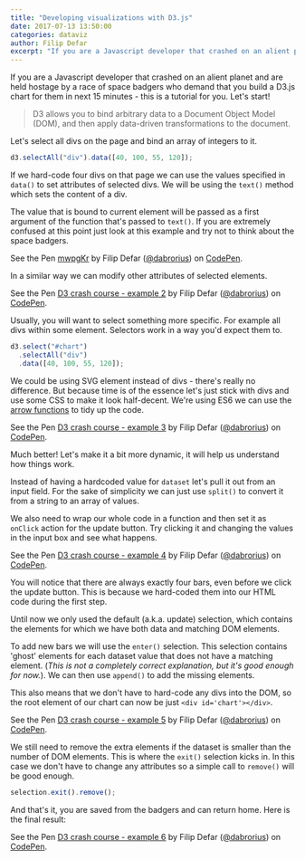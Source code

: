 ```yaml
---
title: "Developing visualizations with D3.js"
date: 2017-07-13 13:50:00
categories: dataviz
author: Filip Defar
excerpt: "If you are a Javascript developer that crashed on an alient planet and are held hostage by a race of space badgers who demand that you build a D3.js chart for them in next 15 minutes - this is a tutorial for you."
---
```


If you are a Javascript developer that crashed on an alient planet and are held hostage by a race of space badgers who demand that you build a D3.js chart for them in next 15 minutes - this is a tutorial for you. Let's start!

> D3 allows you to bind arbitrary data to a Document Object Model (DOM), and then apply data-driven transformations to the document.

Let's select all divs on the page and bind an array of integers to it.

```javascript
d3.selectAll("div").data([40, 100, 55, 120]);
```

If we hard-code four divs on that page we can use the values specified in `data()` to set attributes of selected divs.
We will be using the `text()` method which sets the content of a div.

The value that is bound to current element will be passed as a first argument of the function that's passed to `text()`. If you are extremely confused at this point just look at this example and try not to think about the space badgers.

<p data-height="265" data-theme-id="0" data-slug-hash="mwpgKr" data-default-tab="js,result" data-user="dabrorius" data-embed-version="2" data-pen-title="mwpgKr" class="codepen">See the Pen <a href="https://codepen.io/dabrorius/pen/mwpgKr/">mwpgKr</a> by Filip Defar (<a href="https://codepen.io/dabrorius">@dabrorius</a>) on <a href="https://codepen.io">CodePen</a>.</p>
<script async src="https://production-assets.codepen.io/assets/embed/ei.js"></script>

In a similar way we can modify other attributes of selected elements.

<p data-height="265" data-theme-id="0" data-slug-hash="VWyoJj" data-default-tab="js,result" data-user="dabrorius" data-embed-version="2" data-pen-title="D3 crash course - example 2" class="codepen">See the Pen <a href="https://codepen.io/dabrorius/pen/VWyoJj/">D3 crash course - example 2</a> by Filip Defar (<a href="https://codepen.io/dabrorius">@dabrorius</a>) on <a href="https://codepen.io">CodePen</a>.</p>
<script async src="https://production-assets.codepen.io/assets/embed/ei.js"></script>

Usually, you will want to select something more specific. For example all divs within some element.
Selectors work in a way you'd expect them to.

```javascript
d3.select("#chart")
  .selectAll("div")
  .data([40, 100, 55, 120]);
```

We could be using SVG element instead of divs - there's really no difference. But because time is of the essence let's just stick with divs and use some CSS to make it look half-decent. We're using ES6 we can use the [arrow functions](https://developer.mozilla.org/en/docs/Web/JavaScript/Reference/Functions/Arrow_functions) to tidy up the code.

<p data-height="265" data-theme-id="0" data-slug-hash="ZyrzEZ" data-default-tab="js,result" data-user="dabrorius" data-embed-version="2" data-pen-title="D3 crash course - example 3" class="codepen">See the Pen <a href="https://codepen.io/dabrorius/pen/ZyrzEZ/">D3 crash course - example 3</a> by Filip Defar (<a href="https://codepen.io/dabrorius">@dabrorius</a>) on <a href="https://codepen.io">CodePen</a>.</p>
<script async src="https://production-assets.codepen.io/assets/embed/ei.js"></script>

Much better!
Let's make it a bit more dynamic, it will help us understand how things work.

Instead of having a hardcoded value for `dataset` let's pull it out from an input field.
For the sake of simplicity we can just use `split()` to convert it from a string to an array of values.

We also need to wrap our whole code in a function and then set it as `onClick` action for the update button.
Try clicking it and changing the values in the input box and see what happens.

<p data-height="265" data-theme-id="0" data-slug-hash="jwZNMX" data-default-tab="js,result" data-user="dabrorius" data-embed-version="2" data-pen-title="D3 crash course - example 4" class="codepen">See the Pen <a href="https://codepen.io/dabrorius/pen/jwZNMX/">D3 crash course - example 4</a> by Filip Defar (<a href="https://codepen.io/dabrorius">@dabrorius</a>) on <a href="https://codepen.io">CodePen</a>.</p>
<script async src="https://production-assets.codepen.io/assets/embed/ei.js"></script>

You will notice that there are always exactly four bars, even before we click the update button.
This is because we hard-coded them into our HTML code during the first step.

Until now we only used the default (a.k.a. update) selection, which contains the elements for which we have both data and matching DOM elements.

To add new bars we will use the `enter()` selection. This selection contains 'ghost' elements for each dataset value that does not have a matching element. (_This is not a completely correct explanation, but it's good enough for now._). We can then use `append()` to add the missing elements.

This also means that we don't have to hard-code any divs into the DOM, so the root element of our chart can now be just `<div id='chart'></div>`.

<p data-height="430" data-theme-id="0" data-slug-hash="BZYavN" data-default-tab="js,result" data-user="dabrorius" data-embed-version="2" data-pen-title="D3 crash course - example 5" class="codepen">See the Pen <a href="https://codepen.io/dabrorius/pen/BZYavN/">D3 crash course - example 5</a> by Filip Defar (<a href="https://codepen.io/dabrorius">@dabrorius</a>) on <a href="https://codepen.io">CodePen</a>.</p>
<script async src="https://production-assets.codepen.io/assets/embed/ei.js"></script>

We still need to remove the extra elements if the dataset is smaller than the number of DOM elements. This is where the `exit()` selection kicks in. In this case we don't have to change any attributes so a simple call to `remove()` will be good enough.

```javascript
selection.exit().remove();
```

And that's it, you are saved from the badgers and can return home. Here is the final result:

<p data-height="520" data-theme-id="dark" data-slug-hash="BZYaej" data-default-tab="js,result" data-user="dabrorius" data-embed-version="2" data-pen-title="D3 crash course - example 6" class="codepen">See the Pen <a href="https://codepen.io/dabrorius/pen/BZYaej/">D3 crash course - example 6</a> by Filip Defar (<a href="https://codepen.io/dabrorius">@dabrorius</a>) on <a href="https://codepen.io">CodePen</a>.</p>
<script async src="https://production-assets.codepen.io/assets/embed/ei.js"></script>
